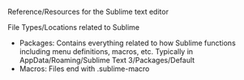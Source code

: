 Reference/Resources for the Sublime text editor

File Types/Locations related to Sublime
* Packages: Contains everything related to how Sublime functions including menu definitions, macros, etc.  Typically in AppData/Roaming/Sublime Text 3/Packages/Default
* Macros: Files end with .sublime-macro
